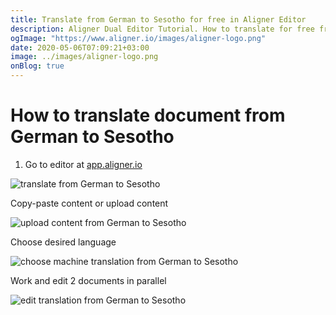 ```yaml
---
title: Translate from German to Sesotho for free in Aligner Editor
description: Aligner Dual Editor Tutorial. How to translate for free from German to Sesotho. Aligner is multilingual document management platform. 
ogImage: "https://www.aligner.io/images/aligner-logo.png"
date: 2020-05-06T07:09:21+03:00
image: ../images/aligner-logo.png
onBlog: true
---
```


# How to translate document from German to Sesotho

1. Go to editor at [app.aligner.io](https://app.aligner.io "Aligner App web page")

![translate from German to Sesotho](../aligner-blank-editor.png "translate from German to Sesotho")

Copy-paste content or upload content

![upload content from German to Sesotho](../aligner-uploaded-document.png "upload content from German to Sesotho")

Choose desired language

![choose machine translation from German to Sesotho](../aligner-language-dropdown.png "choose machine translation from German to Sesotho")

Work and edit 2 documents in parallel

![edit translation from German to Sesotho](../aligner-double-sitded-editor.png "edit translation from German to Sesotho")

